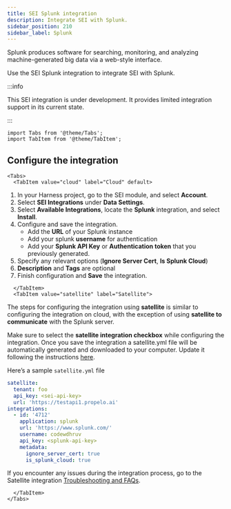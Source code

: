 ```yaml
---
title: SEI Splunk integration
description: Integrate SEI with Splunk.
sidebar_position: 210
sidebar_label: Splunk
---
```


Splunk produces software for searching, monitoring, and analyzing machine-generated big data via a web-style interface.

Use the SEI Splunk integration to integrate SEI with Splunk.

:::info

This SEI integration is under development. It provides limited integration support in its current state.

:::

```mdx-code-block
import Tabs from '@theme/Tabs';
import TabItem from '@theme/TabItem';
```

## Configure the integration

```mdx-code-block
<Tabs>
  <TabItem value="cloud" label="Cloud" default>
```

1. In your Harness project, go to the SEI module, and select **Account**.
2. Select **SEI Integrations** under **Data Settings**.
3. Select **Available Integrations**, locate the **Splunk** integration, and select **Install**.
4. Configure and save the integration.
    * Add the **URL** of your Splunk instance
    * Add your splunk **username** for authentication
    * Add your **Splunk API Key** or **Authentication token** that you previously generated.
5. Specify any relevant options (**Ignore Server Cert**, **Is Splunk Cloud**)
6. **Description** and **Tags** are optional
7. Finish configuration and **Save** the integration.

```mdx-code-block
  </TabItem>
  <TabItem value="satellite" label="Satellite">
```

The steps for configuring the integration using **satellite** is similar to configuring the integration on cloud, with the exception of using **satellite to communicate** with the Splunk server.

Make sure to select the **satellite integration checkbox** while configuring the integration. Once you save the integration a satellite.yml file will be automatically generated and downloaded to your computer. Update it following the instructions [here](/docs/software-engineering-insights/sei-ingestion-satellite/satellite-overview).

Here’s a sample `satellite.yml` file

```yaml
satellite:
  tenant: foo
  api_key: <sei-api-key>
  url: 'https://testapi1.propelo.ai'
integrations:
  - id: '4712'
    application: splunk
    url: 'https://www.splunk.com/'
    username: codewdhruv
    api_key: <splunk-api-key>
    metadata:
      ignore_server_cert: true
      is_splunk_cloud: true
```

If you encounter any issues during the integration process, go to the Satellite integration [Troubleshooting and FAQs](/docs/software-engineering-insights/sei-ingestion-satellite/satellite-troubleshooting-and-faqs).

```mdx-code-block
  </TabItem>
</Tabs>
```
